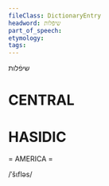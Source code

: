 ```yaml
---
fileClass: DictionaryEntry
headword: שיפֿלות
part_of_speech: 
etymology: 
tags: 
---
```

שיפֿלות

CENTRAL
========

HASIDIC
=======
= AMERICA = 

/ˈšɩfləs/